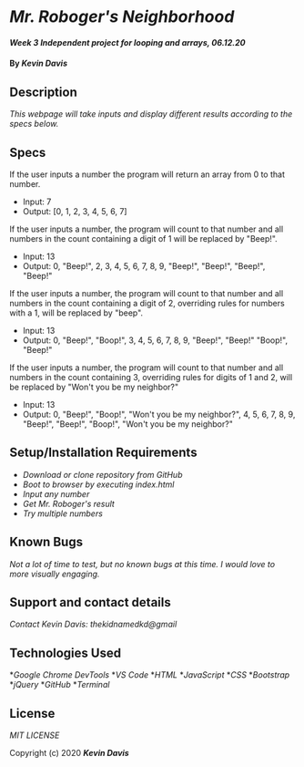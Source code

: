 # _Mr. Roboger's Neighborhood_

#### _Week 3 Independent project for looping and arrays, 06.12.20_

#### By _**Kevin Davis**_

## Description

_This webpage will take inputs and display different results according to the specs below._

## Specs

<!-- If the user inputs a numeric value, the program will display "boop" alert.
* Input: 3
* Output: alert "3"

If the user puts in a non-numeric value, the program will display alert asking for a number.
* Input: cat
* Output: alert "Please enter a numeric value."

If the user inputs a number 1-3, the program will recognize those numbers and display a different alert for each.
* Input: 3
* Output: alert "NEIGHBOR" -->

If the user inputs a number the program will return an array from 0 to that number.
* Input: 7
* Output: [0, 1, 2, 3, 4, 5, 6, 7]

If the user inputs a number, the program will count to that number and all numbers in the count containing a digit of 1 will be replaced by "Beep!".
* Input: 13
* Output: 0, "Beep!", 2, 3, 4, 5, 6, 7, 8, 9, "Beep!", "Beep!", "Beep!", "Beep!"

If the user inputs a number, the program will count to that number and all numbers in the count containing a digit of 2, overriding rules for numbers with a 1, will be replaced by "beep".
* Input: 13
* Output: 0, "Beep!", "Boop!", 3, 4, 5, 6, 7, 8, 9, "Beep!", "Beep!" "Boop!", "Beep!"

If the user inputs a number, the program will count to that number and all numbers in the count containing 3, overriding rules for digits of 1 and 2, will be replaced by "Won't you be my neighbor?"
* Input: 13
* Output: 0, "Beep!", "Boop!", "Won't you be my neighbor?", 4, 5, 6, 7, 8, 9, "Beep!", "Beep!", "Boop!", "Won't you be my neighbor?"

## Setup/Installation Requirements

* _Download or clone repository from GitHub_
* _Boot to browser by executing index.html_
* _Input any number_
* _Get Mr. Roboger's result_
* _Try multiple numbers_


## Known Bugs

_Not a lot of time to test, but no known bugs at this time. I would love to more visually engaging._

## Support and contact details

_Contact Kevin Davis: thekidnamedkd@gmail_

## Technologies Used

*_Google Chrome DevTools_
*_VS Code_
*_HTML_
*_JavaScript_
*_CSS_
*_Bootstrap_
*_jQuery_
*_GitHub_
*_Terminal_

## License

*MIT LICENSE*

Copyright (c) 2020 **_Kevin Davis_**
